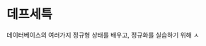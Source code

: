 # 데프세특

데이터베이스의 여러가지 정규형 상태를 배우고, 정규화를 실습하기 위해 ㅅ
<!--stackedit_data:
eyJoaXN0b3J5IjpbLTE2NjM2NjU5NzIsNTExMDg4OTM5XX0=
-->